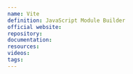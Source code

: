 ```yaml
---
name: Vite
definition: JavaScript Module Builder
official website:
repository:
documentation:
resources:
videos: 
tags:
---
```

